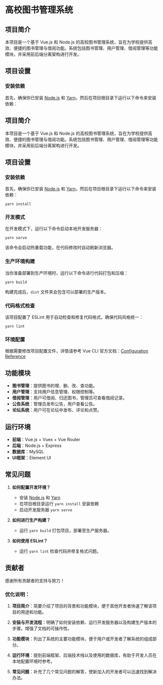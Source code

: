 # 高校图书管理系统

## 项目简介

本项目是一个基于 Vue.js 和 Node.js 的高校图书管理系统，旨在为学校提供高效、便捷的图书管理与借阅功能。系统包括图书管理、用户管理、借阅管理等功能模块，并采用前后端分离架构进行开发。

## 项目设置

### 安装依赖

首先，确保你已安装 [Node.js](https://nodejs.org/) 和 [Yarn](https://yarnpkg.com/)，然后在项目根目录下运行以下命令来安装依赖：

## 项目简介

本项目是一个基于 Vue.js 和 Node.js 的高校图书管理系统，旨在为学校提供高效、便捷的图书管理与借阅功能。系统包括图书管理、用户管理、借阅管理等功能模块，并采用前后端分离架构进行开发。

## 项目设置

### 安装依赖

首先，确保你已安装 [Node.js](https://nodejs.org/) 和 [Yarn](https://yarnpkg.com/)，然后在项目根目录下运行以下命令来安装依赖：

```
yarn install
```

### 开发模式

在开发模式下，运行以下命令启动本地开发服务器：

```
yarn serve
```

该命令会启动热重载功能，在代码修改时自动刷新浏览器。

### 生产环境构建

当你准备部署到生产环境时，运行以下命令进行代码打包和压缩：

```
yarn build
```

构建完成后，`dist` 文件夹会包含可以部署的生产版本。


### 代码格式检查

该项目配置了 ESLint 用于自动检查和修复代码格式，确保代码风格统一：

```
yarn lint
```

### 环境配置

根据需要修改项目配置文件，详情请参考 Vue CLI 官方文档：[Configuration Reference](https://cli.vuejs.org/config/)

## 功能模块

- **图书管理**：提供图书的增、删、改、查功能。
- **用户管理**：支持用户信息管理、权限控制等。
- **借阅管理**：用户可借阅、归还图书，管理员可查看借阅记录。
- **公告系统**：管理员发布公告，用户查看公告。
- **论坛系统**：用户可在论坛中发布、评论和点赞。

## 运行环境

- **前端**：Vue.js + Vuex + Vue Router
- **后端**：Node.js + Express
- **数据库**：MySQL
- **UI框架**：Element UI

## 常见问题

1. **如何配置开发环境？**
   - 安装 [Node.js](https://nodejs.org/) 和 [Yarn](https://yarnpkg.com/)
   - 在项目根目录运行 `yarn install` 安装依赖
   - 启动开发服务器 `yarn serve`

2. **如何进行生产构建？**
   - 运行 `yarn build` 打包项目，部署至生产服务器。

3. **如何使用 ESLint？**
   - 运行 `yarn lint` 检查代码并修复格式问题。

## 贡献者

感谢所有贡献者的支持与努力！

### 优化说明：

1. **项目简介**：简要介绍了项目的背景和功能模块，便于其他开发者快速了解该项目的用途和功能。
   
2. **安装与开发流程**：明确了如何安装依赖、运行开发服务器以及构建生产版本的步骤。增强了文档的可操作性。

3. **功能模块**：列出了系统的主要功能模块，便于用户或开发者了解系统的组成部分。

4. **运行环境**：提到前端框架、后端技术栈以及使用的数据库，有助于开发人员在本地配置环境时参考。

5. **常见问题**：补充了几个常见问题的解答，使新加入的开发者可以迅速找到解决办法。